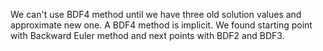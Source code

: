 We can't use BDF4 method until we have three old solution values and  approximate new one. A  BDF4 method is implicit. We found starting point with Backward Euler method and next points with BDF2 and BDF3.
